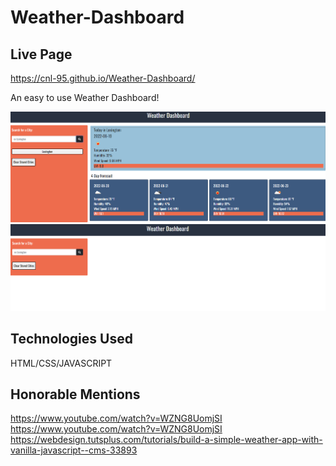 # Weather-Dashboard
 

## Live Page
https://cnl-95.github.io/Weather-Dashboard/

An easy to use Weather Dashboard!



![Screen Shot](https://github.com/cnl-95/Weather-Dashboard/blob/main/imgs/example.png?raw=true)
![Screen Shot](https://github.com/cnl-95/Weather-Dashboard/blob/main/imgs/mainpage.png?raw=true)

## Technologies Used

HTML/CSS/JAVASCRIPT

## Honorable Mentions

https://www.youtube.com/watch?v=WZNG8UomjSI
https://www.youtube.com/watch?v=WZNG8UomjSI
https://webdesign.tutsplus.com/tutorials/build-a-simple-weather-app-with-vanilla-javascript--cms-33893